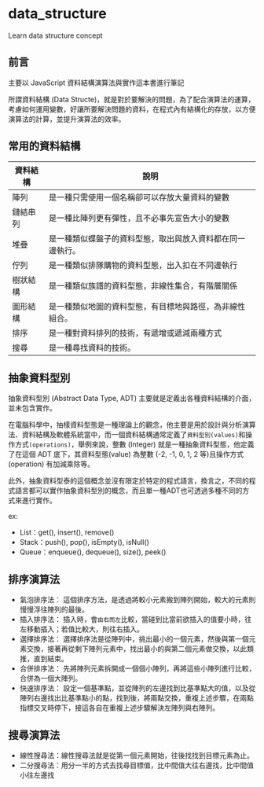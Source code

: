# data_structure
Learn data structure concept

## 前言
主要以 JavaScript 資料結構演算法與實作這本書進行筆記

所謂資料結構 (Data Structe)，就是對於要解決的問題，為了配合演算法的運算，考慮如何運用變數，好讓所要解決問題的資料，在程式內有結構化的存放，以方便演算法的計算，並提升演算法的效率。

## 常用的資料結構
|資料結構|說明|
|---|---|
|陣列|是一種只需使用一個名稱卻可以存放大量資料的變數|
|鏈結串列|是一種比陣列更有彈性，且不必事先宣告大小的變數|
|堆疊|是一種類似蝶盤子的資料型態，取出與放入資料都在同一邊執行。|
|佇列|是一種類似排隊購物的資料型態，出入扣在不同邊執行|
|樹狀結構|是一種類似族譜的資料型態，非線性集合，有階層關係|
|圖形結構|是一種類似地圖的資料型態，有目標地與路徑，為非線性組合。|
|排序|是一種對資料排列的技術，有遞增或遞減兩種方式|
|搜尋|是一種尋找資料的技術。|


## 抽象資料型別
抽象資料型別 (Abstract Data Type, ADT) 主要就是定義出各種資料結構的介面，並未包含實作。

在電腦科學中，抽樣資料型態是一種理論上的觀念，他主要是用於設計與分析演算法、資料結構及軟體系統當中，而一個資料結構通常定義了`資料型別(values)`和操作方式`(operations)`，舉例來說，整數 (Integer) 就是一種抽象資料型態，他定義了在這個 ADT 底下，其資料型態(value) 為整數 (-2, -1, 0, 1, 2 等)且操作方式(operation) 有加減乘除等。

此外，抽象資料型泰的這個概念並沒有限定於特定的程式語言，換言之，不同的程式語言都可以實作抽象資料型別的概念，而且單一種ADT也可透過多種不同的方式來進行實作。

ex:
- List：get(), insert(), remove()
- Stack：push(), pop(), isEmpty(), isNull()
- Queue：enqueue(), dequeue(), size(), peek()

## 排序演算法
- 氣泡排序法： 這個排序方法，是透過將較小元素搬到陣列開始，較大的元素則慢慢浮往陣列的最後。
- 插入排序法： 插入時，會`由右而左`比較，當碰到比當前欲插入的值要小時，往左移動插入；若值比較大，則往右插入。
- 選擇排序法： 選擇排序法是從陣列中，挑出最小的一個元素，然後與第一個元素交換，接著再從剩下陣列元素中，找出最小的與第二個元素做交換，以此類推，直到結束。
- 合併排序法： 先將陣列元素拆開成一個個小陣列，再將這些小陣列進行比較，合併為一個大陣列。
- 快速排序法： 設定一個基準點，並從陣列的左邊找到比基準點大的值，以及從陣列右邊找出比基準點小的點，找到後，將兩點交換，重複上述步驟，在兩點指標交叉時停下，接這各自在重複上述步驟解決左陣列與右陣列。


## 搜尋演算法
- 線性搜尋法：線性搜尋法就是從第一個元素開始，往後找找到目標元素為止。
- 二分搜尋法：用分一半的方式去找尋目標值，比中間值大往右邊找，比中間值小往左邊找